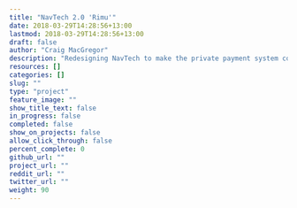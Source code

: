 ```yaml
---
title: "NavTech 2.0 'Rimu'"
date: 2018-03-29T14:28:56+13:00
lastmod: 2018-03-29T14:28:56+13:00
draft: false
author: "Craig MacGregor"
description: "Redesigning NavTech to make the private payment system completely trustless and distributed running at a protocol level."
resources: []
categories: []
slug: ""
type: "project"
feature_image: ""
show_title_text: false
in_progress: false
completed: false
show_on_projects: false
allow_click_through: false
percent_complete: 0
github_url: ""
project_url: ""
reddit_url: ""
twitter_url: ""
weight: 90
---
```

